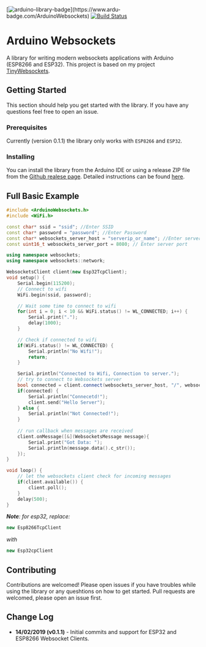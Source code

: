 [![arduino-library-badge](https://www.ardu-badge.com/badge/ArduinoWebsockets.svg?)](https://www.ardu-badge.com/ArduinoWebsockets)  [![Build Status](https://travis-ci.org/gilmaimon/ArduinoWebsockets.svg?branch=master)](https://travis-ci.org/gilmaimon/ArduinoWebsockets)

# Arduino Websockets

A library for writing modern websockets applications with Arduino (ESP8266 and ESP32). This project is based on my project [TinyWebsockets](https://github.com/gilmaimon/TinyWebsockets).

## Getting Started
This section should help you get started with the library. If you have any questions feel free to open an issue.

### Prerequisites
Currently (version 0.1.1) the library only works with `ESP8266` and `ESP32`.

### Installing

You can install the library from the Arduino IDE or using a release ZIP file from the [Github realese page](https://github.com/gilmaimon/ArduinoWebsockets/releases).
Detailed instructions can be found [here](https://www.ardu-badge.com/ArduinoWebsockets).

## Full Basic Example
```c++
#include <ArduinoWebsockets.h>
#include <WiFi.h>

const char* ssid = "ssid"; //Enter SSID
const char* password = "password"; //Enter Password
const char* websockets_server_host = "serverip_or_name"; //Enter server adress
const uint16_t websockets_server_port = 8080; // Enter server port

using namespace websockets;
using namespace websockets::network;

WebsocketsClient client(new Esp32TcpClient);
void setup() {
    Serial.begin(115200);
    // Connect to wifi
    WiFi.begin(ssid, password);

    // Wait some time to connect to wifi
    for(int i = 0; i < 10 && WiFi.status() != WL_CONNECTED; i++) {
        Serial.print(".");
        delay(1000);
    }

    // Check if connected to wifi
    if(WiFi.status() != WL_CONNECTED) {
        Serial.println("No Wifi!");
        return;
    }

    Serial.println("Connected to Wifi, Connection to server.");
    // try to connect to Websockets server
    bool connected = client.connect(websockets_server_host, "/", websockets_server_port);
    if(connected) {
        Serial.println("Connecetd!");
        client.send("Hello Server");
    } else {
        Serial.println("Not Connected!");
    }
    
    // run callback when messages are received
    client.onMessage([&](WebsocketsMessage message){
        Serial.print("Got Data: ");
        Serial.println(message.data().c_str());
    });
}

void loop() {
    // let the websockets client check for incoming messages
    if(client.available()) {
        client.poll();
    }
    delay(500);
}
```

***Note**: for esp32, replace:* 
```c++
new Esp8266TcpClient
``` 
*with*
```c++
new Esp32cpClient
```


## Contributing
Contributions are welcomed! Please open issues if you have troubles while using the library or any queshtions on how to get started. Pull requests are welcomed, please open an issue first.

## Change Log
- **14/02/2019 (v0.1.1)** - Initial commits and support for ESP32 and ESP8266 Websocket Clients.
